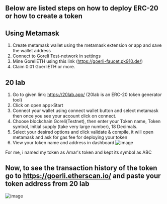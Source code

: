 ## Below are listed steps on how to deploy ERC-20 or how to create a token

## Using Metamask
1. Create metamask wallet using the metamask extension or app and save the wallet address
2. Connect to Goreli Test-network in settings
3. Mine GoreliETH using this link (https://goerli-faucet.pk910.de/)
4. Claim 0.01 GoerliETH or more.

## 20 lab
1. Go to given link: https://20lab.app/ (20lab is an ERC-20 token generator tool)
2. Click on open app>Start
3. Connect your wallet using connect wallet button and select metamask then once you see your account click on connect.
4. Choose blockchain Goreli(Testnet), then enter your Token name, Token symbol, Initial supply (take very large number), 18 Decimals.
5. Select your desired options and click validate & compile, it will open metamask and ask for gas fee for deploying your token
6. View your token name and address in dashboard
![image](https://github.com/AmarKumar1912/blockchain/assets/119916402/9e3262a2-7880-4d52-bdd2-3f753f269322)

For me, i named my token as Amar's token and kept its symbol as ABC

## Now, to see the transaction history of the token go to https://goerli.etherscan.io/ and paste your token address from 20 lab

![image](https://github.com/AmarKumar1912/blockchain/assets/119916402/9d5ddc78-bd2d-4c57-947f-020a990b2645)
